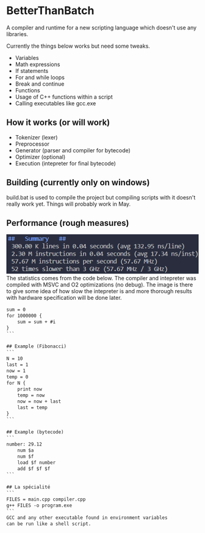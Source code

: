 # BetterThanBatch
A compiler and runtime for a new scripting language which
doesn't use any libraries.

Currently the things below works but need some tweaks.
- Variables
- Math expressions
- If statements
- For and while loops
- Break and continue
- Functions
- Usage of C++ functions within a script
- Calling executables like gcc.exe

## How it works (or will work)
- Tokenizer (lexer)
- Preprocessor
- Generator (parser and compiler for bytecode)
- Optimizer (optional)
- Execution (intepreter for final bytecode)

## Building (currently only on windows)
build.bat is used to compile the project but
compiling scripts with it doesn't really work
yet. Things will probably work in May.

## Performance (rough measures)
![](docs/img/perf-23-04-08.png)
The statistics comes from the code below.
The compiler and intepreter was compiled with MSVC
and O2 optimizations (no debug). The image
is there to give some idea of how slow the intepreter
is and more thorough results with hardware
specification will be done later.
````
sum = 0
for 1000000 {
    sum = sum + #i
}
```

## Example (Fibonacci)
```
N = 10
last = 1
now = 1
temp = 0
for N {
    print now
    temp = now
    now = now + last
    last = temp
}
```

## Example (bytecode)
```
number: 29.12
    num $a
    num $f
    load $f number
    add $f $f $f
```

## La spécialité
```
FILES = main.cpp compiler.cpp
g++ FILES -o program.exe
```
GCC and any other executable found in environment variables
can be run like a shell script.